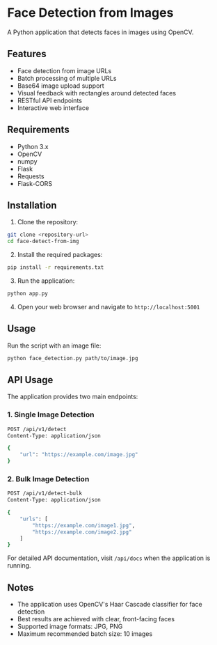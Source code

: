 # Face Detection from Images

A Python application that detects faces in images using OpenCV.

## Features

- Face detection from image URLs
- Batch processing of multiple URLs
- Base64 image upload support
- Visual feedback with rectangles around detected faces
- RESTful API endpoints
- Interactive web interface

## Requirements

- Python 3.x
- OpenCV
- numpy
- Flask
- Requests
- Flask-CORS

## Installation

1. Clone the repository:
```bash
git clone <repository-url>
cd face-detect-from-img
```

2. Install the required packages:
```bash
pip install -r requirements.txt
```

3. Run the application:
```bash
python app.py
```

4. Open your web browser and navigate to `http://localhost:5001`

## Usage

Run the script with an image file:

```bash
python face_detection.py path/to/image.jpg
```

## API Usage

The application provides two main endpoints:

### 1. Single Image Detection
```bash
POST /api/v1/detect
Content-Type: application/json

{
    "url": "https://example.com/image.jpg"
}
```

### 2. Bulk Image Detection
```bash
POST /api/v1/detect-bulk
Content-Type: application/json

{
    "urls": [
        "https://example.com/image1.jpg",
        "https://example.com/image2.jpg"
    ]
}
```

For detailed API documentation, visit `/api/docs` when the application is running.

## Notes

- The application uses OpenCV's Haar Cascade classifier for face detection
- Best results are achieved with clear, front-facing faces
- Supported image formats: JPG, PNG
- Maximum recommended batch size: 10 images
